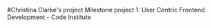 #Christina Clarke's project
Milestone project 1: User Centric Frontend Development - Code Institute



